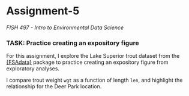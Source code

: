 # Assignment-5
*FISH 497 - Intro to Environmental Data Science*

### TASK: Practice creating an expository figure

For this assignment, I explore the Lake Superior trout dataset from the [{FSAdata}](https://github.com/droglenc/FSAdata) package to practice creating an expository figure from exploratory analyses.

I compare trout weight `wgt` as a function of length `len`, and highlight the relationship for the Deer Park location.
